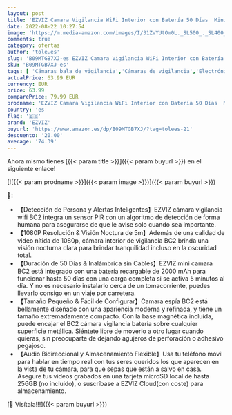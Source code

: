 ```yaml
---
layout: post
title: 'EZVIZ Camara Vigilancia WiFi Interior con Batería 50 Días  Mini Cámara IP de Seguridad sin Cables 1080P Audio Bidireccional Detección de Personas Fácil de Configurar Compatible con Alexa Modelo BC2'
date: 2022-08-22 10:27:54
image: 'https://m.media-amazon.com/images/I/31ZvYUtOm0L._SL500_._SL400_.jpg'
comments: true
category: ofertas
author: 'tole.es'
slug: 'B09MTGB7XJ-es EZVIZ Camara Vigilancia WiFi Interior con Batería 50 Días...'
sku: 'B09MTGB7XJ-es'
tags: [ 'Cámaras bala de vigilancia','Cámaras de vigilancia','Electrónica','Fotografía y videocámaras','alexa','ezviz','🇪🇸', ]
actualPrice: 63.99 EUR
currency: EUR
price: 63.99
comparePrice: 79.99 EUR
prodname: 'EZVIZ Camara Vigilancia WiFi Interior con Batería 50 Días  Mini Cámara IP de Seguridad sin Cables 1080P Audio Bidireccional Detección de Personas Fácil de Configurar Compatible con Alexa Modelo BC2'
country: 'es'
flag: '🇪🇸'
brand: 'EZVIZ'
buyurl: 'https://www.amazon.es/dp/B09MTGB7XJ/?tag=tolees-21'
descuento: '20.00'
average: '74.39'
---
```


Ahora mismo tienes [{{< param title >}}]({{< param buyurl >}}) en el siguiente enlace!

[![{{< param prodname >}}]({{< param image >}})]({{< param buyurl >}})

🔎:

- 【Detección de Persona y Alertas Inteligentes】EZVIZ cámara vigilancia wifi BC2 integra un sensor PIR con un algoritmo de detección de forma humana para asegurarse de que le avise solo cuando sea importante.
- 【1080P Resolución & Visión Noctura de 5m】Además de una calidad de video nítida de 1080p, cámara interior de vigilancia BC2 brinda una visión nocturna clara para brindar tranquilidad incluso en la oscuridad total.
- 【Duración de 50 Días & Inalámbrica sin Cables】EZVIZ mini camara BC2 está integrado con una batería recargable de 2000 mAh para funcionar hasta 50 días con una carga completa si se activa 5 minutos al día. Y no es necesario instalarlo cerca de un tomacorriente, puedes llevarlo consigo en un viaje por carretera.
- 【Tamaño Pequeño & Fácil de Configurar】Camara espía BC2 está bellamente diseñado con una apariencia moderna y refinada, y tiene un tamaño extremadamente compacto. Con la base magnética incluida, puede encajar el BC2 cámara vigilancia batería sobre cualquier superficie metálica. Siéntete libre de moverlo a otro lugar cuando quieras, sin preocuparte de dejando agujeros de perforación o adhesivo pegajoso.
- 【Audio Bidireccional y Almacenamiento Flexible】Usa tu teléfono móvil para hablar en tiempo real con tus seres queridos los que aparecen en la vista de tu cámara, para que sepas que están a salvo en casa. Asegure tus videos grabados en una tarjeta microSD local de hasta 256GB (no incluido), o suscríbase a EZVIZ Cloud(con coste) para almacenamiento.

[🛒 Visítala!!!]({{< param buyurl >}})
